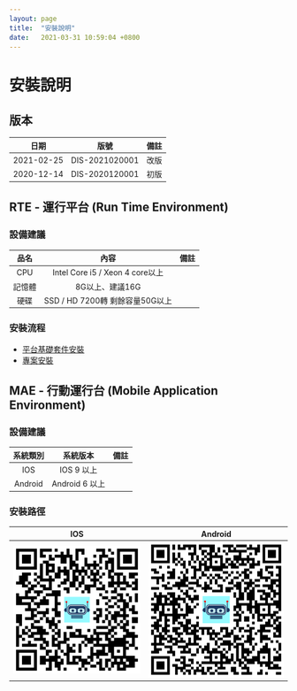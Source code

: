 ```yaml
---
layout: page
title:  "安裝說明"
date:   2021-03-31 10:59:04 +0800
---
```


# 安裝說明

## 版本

|日期|版號|備註|
|:--:|:--:|:--:|
|2021-02-25|DIS-2021020001|改版|
|2020-12-14|DIS-2020120001|初版|

## RTE - 運行平台 (Run Time Environment)

### 設備建議

|品名|內容|備註|
|:-:|:-:|:-:|
|CPU|Intel Core i5 / Xeon 4 core以上||
|記憶體|8G以上、建議16G||
|硬碟|SSD / HD 7200轉 剩餘容量50G以上||

### 安裝流程
* [平台基礎套件安裝](RTE/PACKAGE/README.html)
* [專案安裝](RTE/PROJECT/README.html)

## MAE - 行動運行台 (Mobile Application Environment)

### 設備建議

|系統類別|系統版本|備註|
|:-:|:-:|:-:|
|IOS|IOS 9 以上||
|Android|Android 6 以上||

### 安裝路徑
| IOS | Android |
|:-:|:-:|
| [![alt APP Store](img/mae-logo-ios-30.png)](https://apps.apple.com/us/app/id1489699152)  | [![alt APP Store](img/mae-logo-android-30.png)](https://play.google.com/store/apps/details?id=com.arcare.ruru.smarr)  |